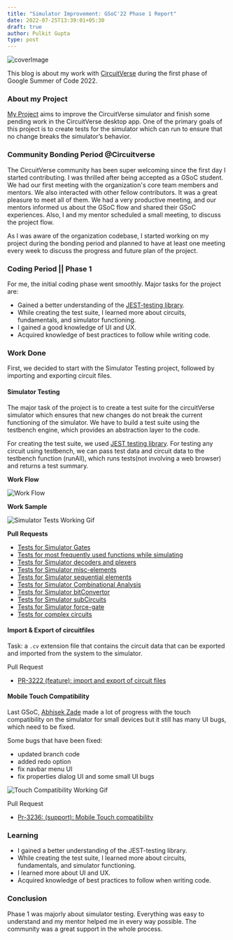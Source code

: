 ```yaml
---
title: "Simulator Improvement: GSoC'22 Phase 1 Report"
date: 2022-07-25T13:39:01+05:30
draft: true
author: Pulkit Gupta
type: post
---
```


![coverImage](/images/pulkitGupta_phase_1_blog/coverImage.png)

This blog is about my work with [CircuitVerse](https://github.com/circuitverse) during the first phase of Google Summer of Code 2022.

### About my Project

[My Project](https://github.com/CircuitVerse/CircuitVerse/wiki/GSoC%2722-Project-List#project-4---circuitverse-simulator-improvements) aims to improve the CircuitVerse simulator and finish some pending work in the CircuitVerse desktop app. One of the primary goals of this project is to create tests for the simulator which can run to ensure that no change breaks the simulator’s behavior.

### Community Bonding Period @Circuitverse

The CircuitVerse community has been super welcoming since the first day I started contributing.
I was thrilled after being accepted as a GSoC student. We had our first meeting with the organization's core team members and mentors. We also interacted with other fellow contributors. It was a great pleasure to meet all of them. We had a very productive meeting, and our mentors informed us about the GSoC flow and shared their GSoC experiences. Also, I and my mentor scheduled a small meeting, to discuss the project flow.

As I was aware of the organization codebase, I started working on my project during the bonding period and planned to have at least one meeting every week to discuss the progress and future plan of the project.

### Coding Period || Phase 1

For me, the initial coding phase went smoothly. Major tasks for the project are:

- Gained a better understanding of the [JEST-testing library](https://jestjs.io/).
- While creating the test suite, I learned more about circuits, fundamentals, and simulator functioning.
- I gained a good knowledge of UI and UX.
- Acquired knowledge of best practices to follow while writing code.

### Work Done

First, we decided to start with the Simulator Testing project, followed by importing and exporting circuit files.

#### Simulator Testing

The major task of the project is to create a test suite for the circuitVerse simulator which ensures that new changes do not break the current functioning of the simulator. We have to build a test suite using the testbench engine, which provides an abstraction layer to the code.

For creating the test suite, we used [JEST testing library](https://jestjs.io/).
For testing any circuit using testbench, we can pass test data and circuit data to the testbench function (runAll), which runs tests(not involving a web browser) and returns a test summary.

**Work Flow**

![Work Flow](/images/pulkitGupta_phase_1_blog/workflow-testing.png)

**Work Sample**

![Simulator Tests Working Gif](/images/pulkitGupta_phase_1_blog/simtesting.gif)

**Pull Requests**

- [Tests for Simulator Gates](https://github.com/CircuitVerse/CircuitVerse/pull/3162)
- [Tests for most frequently used functions while simulating](https://github.com/CircuitVerse/CircuitVerse/pull/3172)
- [Tests for Simulator decoders and plexers](https://github.com/CircuitVerse/CircuitVerse/pull/3186)
- [Tests for Simulator misc-elements](https://github.com/CircuitVerse/CircuitVerse/pull/3191)
- [Tests for Simulator sequential elements](https://github.com/CircuitVerse/CircuitVerse/pull/3193)
- [Tests for Simulator Combinational Analysis](https://github.com/CircuitVerse/CircuitVerse/pull/3204)
- [Tests for Simulator bitConvertor](https://github.com/CircuitVerse/CircuitVerse/pull/3207)
- [Tests for Simulator subCircuits](https://github.com/CircuitVerse/CircuitVerse/pull/3212)
- [Tests for Simulator force-gate](https://github.com/CircuitVerse/CircuitVerse/pull/3221)
- [Tests for complex circuits](https://github.com/CircuitVerse/CircuitVerse/pull/3244)

#### Import & Export of circuitfiles

Task: a `.cv` extension file that contains the circuit data that can be exported and imported from the system to the simulator.

Pull Request

- [PR-3222 (feature): import and export of circuit files](https://github.com/CircuitVerse/CircuitVerse/pull/3222)

#### Mobile Touch Compatibility

Last GSoC, [Abhisek Zade](https://blog.circuitverse.org/author/abhishek-zade/)  made a lot of progress with the touch compatibility on the simulator for small devices but it still has many UI bugs, which need to be fixed.

Some bugs that have been fixed:

- updated branch code
- added redo option
- fix navbar menu UI
- fix properties dialog UI
  and some small UI bugs

![Touch Compatibility Working Gif](/images/pulkitGupta_phase_1_blog/TouchWorking.gif)

Pull Request

- [Pr-3236: (support): Mobile Touch compatibility](https://github.com/CircuitVerse/CircuitVerse/pull/3236)


### Learning

- I gained a better understanding of the JEST-testing library.
- While creating the test suite, I learned more about circuits, fundamentals, and simulator functioning.
- I learned more about UI and UX.
- Acquired knowledge of best practices to follow when writing code.

### Conclusion

Phase 1 was majorly about simulator testing. Everything was easy to understand and my mentor helped me in every way possible. The community was a great support in the whole process.